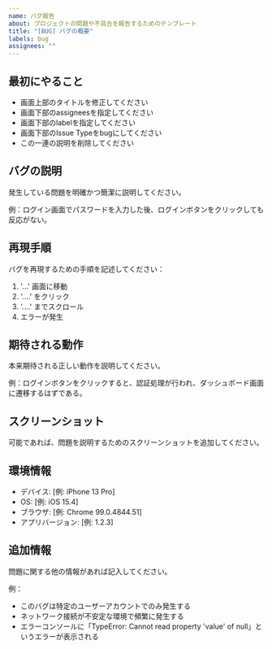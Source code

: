 ```yaml
---
name: バグ報告
about: プロジェクトの問題や不具合を報告するためのテンプレート
title: "[BUG] バグの概要"
labels: bug
assignees: ""
---
```


## 最初にやること
- 画面上部のタイトルを修正してください
- 画面下部のassigneesを指定してください
- 画面下部のlabelを指定してください
- 画面下部のIssue Typeをbugにしてください
- この一連の説明を削除してください

## バグの説明

発生している問題を明確かつ簡潔に説明してください。

例：ログイン画面でパスワードを入力した後、ログインボタンをクリックしても反応がない。

## 再現手順

バグを再現するための手順を記述してください：

1. '...' 画面に移動
2. '....' をクリック
3. '....' までスクロール
4. エラーが発生

## 期待される動作

本来期待される正しい動作を説明してください。

例：ログインボタンをクリックすると、認証処理が行われ、ダッシュボード画面に遷移するはずである。

## スクリーンショット

可能であれば、問題を説明するためのスクリーンショットを追加してください。

## 環境情報

- デバイス: [例: iPhone 13 Pro]
- OS: [例: iOS 15.4]
- ブラウザ: [例: Chrome 99.0.4844.51]
- アプリバージョン: [例: 1.2.3]

## 追加情報

問題に関する他の情報があれば記入してください。

例：
- このバグは特定のユーザーアカウントでのみ発生する
- ネットワーク接続が不安定な環境で頻繁に発生する
- エラーコンソールに「TypeError: Cannot read property 'value' of null」というエラーが表示される